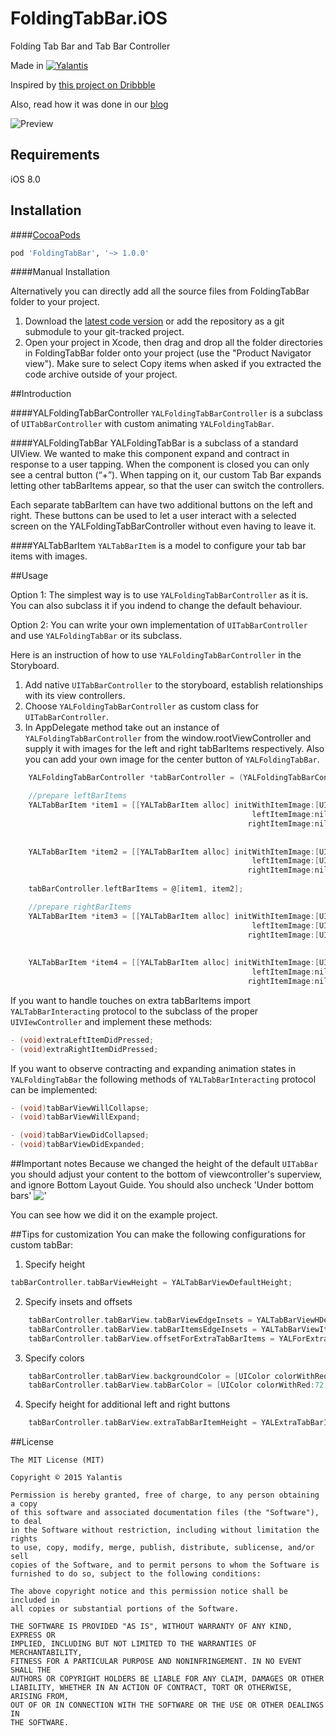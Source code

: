 # FoldingTabBar.iOS

Folding Tab Bar and Tab Bar Controller

Made in [![Yalantis](https://raw.githubusercontent.com/Yalantis/FoldingTabBar.iOS/master/Example/Example/Resources/Images/badge_orage_shadow.png)](http://yalantis.com/?utm_source=github)

Inspired by [this project on Dribbble](https://dribbble.com/shots/2003376-Tab-Bar-Animation)

Also, read how it was done in our [blog](http://yalantis.com/blog/how_we_created_tab_bar_animation_for_ios/?utm_source=github)

![Preview](https://d13yacurqjgara.cloudfront.net/users/495792/screenshots/2003376/tab_bar_animation_fin-02.gif)


## Requirements
iOS 8.0

## Installation

####[CocoaPods](http://cocoapods.org)
```ruby
pod 'FoldingTabBar', '~> 1.0.0'
```

####Manual Installation

Alternatively you can directly add all the source files from FoldingTabBar folder to your project.

1. Download the [latest code version](https://github.com/Yalantis/FoldingTabBar.iOS/archive/master.zip) or add the repository as a git submodule to your git-tracked project. 
2. Open your project in Xcode, then drag and drop all the folder directories in FoldingTabBar folder onto your project (use the "Product Navigator view"). Make sure to select Copy items when asked if you extracted the code archive outside of your project. 


##Introduction

####YALFoldingTabBarController
`YALFoldingTabBarController` is a subclass of `UITabBarController` with custom animating `YALFoldingTabBar`. 

####YALFoldingTabBar
YALFoldingTabBar is a subclass of a standard UIView. We wanted to make this component expand and contract in response to a user tapping. When the component is closed you can only see a central button (“+”). When tapping on it, our custom Tab Bar expands letting other tabBarItems appear, so that the user can switch the controllers.

Each separate tabBarItem can have two additional buttons on the left and right. These buttons can be used to let a user interact with a selected screen on the YALFoldingTabBarController without even having to leave it. 

####YALTabBarItem
`YALTabBarItem` is a model to configure your tab bar items with images. 


##Usage

Option 1: The simplest way is to use `YALFoldingTabBarController` as it is. You can also subclass it if you indend to change the default behaviour.

Option 2: You can write your own implementation of `UITabBarController `and use `YALFoldingTabBar` or its subclass.

Here is an instruction of how to use `YALFoldingTabBarController` in the Storyboard.

1. Add native `UITabBarController` to the storyboard, establish relationships with its view controllers.
2.  Choose `YALFoldingTabBarController` as custom class for `UITabBarController`.
3.  In AppDelegate method take out an instance of `YALFoldingTabBarController` from the window.rootViewController and supply it with images for the left and right tabBarItems respectively. Also you can add your own image for the center button of `YALFoldingTabBar`.

```objective-c
    YALFoldingTabBarController *tabBarController = (YALFoldingTabBarController *) self.window.rootViewController;

    //prepare leftBarItems
    YALTabBarItem *item1 = [[YALTabBarItem alloc] initWithItemImage:[UIImage imageNamed:@"nearby_icon"]
                                                      leftItemImage:nil
                                                     rightItemImage:nil];
    
    
    YALTabBarItem *item2 = [[YALTabBarItem alloc] initWithItemImage:[UIImage imageNamed:@"profile_icon"]
                                                      leftItemImage:[UIImage imageNamed:@"edit_icon"]
                                                     rightItemImage:nil];
    
    tabBarController.leftBarItems = @[item1, item2];

    //prepare rightBarItems
    YALTabBarItem *item3 = [[YALTabBarItem alloc] initWithItemImage:[UIImage imageNamed:@"chats_icon"]
                                                      leftItemImage:[UIImage imageNamed:@"search_icon"]
                                                     rightItemImage:[UIImage imageNamed:@"new_chat_icon"]];
    
    
    YALTabBarItem *item4 = [[YALTabBarItem alloc] initWithItemImage:[UIImage imageNamed:@"settings_icon"]
                                                      leftItemImage:nil
                                                     rightItemImage:nil];

```

If you want to handle touches on extra tabBarItems import `YALTabBarInteracting` protocol to the subclass of the proper `UIVIewController` and implement these methods: 

```objective-c
- (void)extraLeftItemDidPressed;
- (void)extraRightItemDidPressed;
```
 If you want to observe contracting and expanding animation states in `YALFoldingTabBar` the following methods of `YALTabBarInteracting` protocol can be implemented:
```objective-c
- (void)tabBarViewWillCollapse;
- (void)tabBarViewWillExpand;

- (void)tabBarViewDidCollapsed;
- (void)tabBarViewDidExpanded;
```

##Important notes
Because we changed the height of the default `UITabBar` you should adjust your content to the bottom of  viewcontroller's superview, and ignore Bottom Layout Guide.  You should also uncheck 'Under bottom bars'  !['](http://i.stack.imgur.com/Owlcz.png)

You can see how we did it on the example project.

##Tips for customization
You can make the following configurations for custom tabBar:

1) Specify height 
```objective-c
tabBarController.tabBarViewHeight = YALTabBarViewDefaultHeight;
```  
2) Specify insets and offsets
```objective-c
    tabBarController.tabBarView.tabBarViewEdgeInsets = YALTabBarViewHDefaultEdgeInsets;
    tabBarController.tabBarView.tabBarItemsEdgeInsets = YALTabBarViewItemsDefaultEdgeInsets;
    tabBarController.tabBarView.offsetForExtraTabBarItems = YALForExtraTabBarItemsDefaultOffset;

```  
3) Specify colors
```objective-c
    tabBarController.tabBarView.backgroundColor = [UIColor colorWithRed:94.0/255.0 green:91.0/255.0 blue:149.0/255.0 alpha:1];
    tabBarController.tabBarView.tabBarColor = [UIColor colorWithRed:72.0/255.0 green:211.0/255.0 blue:178.0/255.0 alpha:1];
```  
4) Specify height for additional left and right buttons
```objective-c
    tabBarController.tabBarView.extraTabBarItemHeight = YALExtraTabBarItemsDefaultHeight;
```  

##License

    The MIT License (MIT)

    Copyright © 2015 Yalantis

    Permission is hereby granted, free of charge, to any person obtaining a copy
    of this software and associated documentation files (the "Software"), to deal
    in the Software without restriction, including without limitation the rights
    to use, copy, modify, merge, publish, distribute, sublicense, and/or sell
    copies of the Software, and to permit persons to whom the Software is
    furnished to do so, subject to the following conditions:

    The above copyright notice and this permission notice shall be included in
    all copies or substantial portions of the Software.

    THE SOFTWARE IS PROVIDED "AS IS", WITHOUT WARRANTY OF ANY KIND, EXPRESS OR
    IMPLIED, INCLUDING BUT NOT LIMITED TO THE WARRANTIES OF MERCHANTABILITY,
    FITNESS FOR A PARTICULAR PURPOSE AND NONINFRINGEMENT. IN NO EVENT SHALL THE
    AUTHORS OR COPYRIGHT HOLDERS BE LIABLE FOR ANY CLAIM, DAMAGES OR OTHER
    LIABILITY, WHETHER IN AN ACTION OF CONTRACT, TORT OR OTHERWISE, ARISING FROM,
    OUT OF OR IN CONNECTION WITH THE SOFTWARE OR THE USE OR OTHER DEALINGS IN
    THE SOFTWARE.









